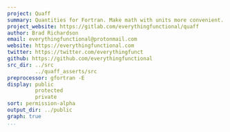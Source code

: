 ```yaml
---
project: Quaff
summary: Quantities for Fortran. Make math with units more convenient.
project_website: https://gitlab.com/everythingfunctional/quaff
author: Brad Richardson
email: everythingfunctional@protonmail.com
website: https://everythingfunctional.com
twitter: https://twitter.com/everythingfunct
github: https://github.com/everythingfunctional
src_dir: ../src
         ../quaff_asserts/src
preprocessor: gfortran -E
display: public
         protected
         private
sort: permission-alpha
output_dir: ../public
graph: true
...
```

